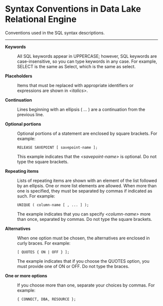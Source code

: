 <!-- loioa611365484f210159142a347d155e080 -->

# Syntax Conventions in Data Lake Relational Engine

Conventions used in the SQL syntax descriptions.



****


<dl>
<dt><b>

Keywords

</b></dt>
<dd>

All SQL keywords appear in UPPERCASE; however, SQL keywords are case-insensitive, so you can type keywords in any case. For example, SELECT is the same as Select, which is the same as select.



</dd><dt><b>

Placeholders

</b></dt>
<dd>

Items that must be replaced with appropriate identifiers or expressions are shown in *<italics\>*.



</dd><dt><b>

Continuation

</b></dt>
<dd>

Lines beginning with an ellipsis \( … \) are a continuation from the previous line.



</dd><dt><b>

Optional portions

</b></dt>
<dd>

Optional portions of a statement are enclosed by square brackets. For example:

```
RELEASE SAVEPOINT [ savepoint-name ];
```

This example indicates that the *<savepoint-name\>* is optional. Do not type the square brackets.



</dd><dt><b>

Repeating items

</b></dt>
<dd>

Lists of repeating items are shown with an element of the list followed by an ellipsis. One or more list elements are allowed. When more than one is specified, they must be separated by commas if indicated as such. For example:

```
UNIQUE ( column-name [ , ... ] );
```

The example indicates that you can specify *<column-name\>* more than once, separated by commas. Do not type the square brackets.



</dd>
</dl>


<dl>
<dt><b>

Alternatives

</b></dt>
<dd>

When one option must be chosen, the alternatives are enclosed in curly braces. For example:

```
[ QUOTES { ON | OFF } ]; 
```

The example indicates that if you choose the QUOTES option, you must provide one of ON or OFF. Do not type the braces.



</dd><dt><b>

One or more options

</b></dt>
<dd>

If you choose more than one, separate your choices by commas. For example:

```
{ CONNECT, DBA, RESOURCE };
```



</dd>
</dl>

